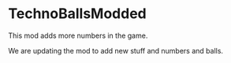 # TechnoBallsModded
This mod adds more numbers in the game.

We are updating the mod to add new stuff and numbers and balls.
